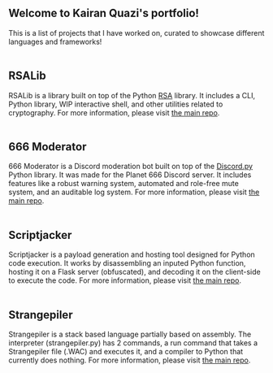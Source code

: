 ## Welcome to Kairan Quazi's portfolio!
This is a list of projects that I have worked on, curated to showcase different languages and frameworks!<br><br>
## RSALib
RSALib is a library built on top of the Python [RSA](https://pypi.org/project/rsa/) library. It includes a CLI, Python library, WIP interactive shell, and other utilities related to cryptography. For more information, please visit [the main repo](https://github.com/kquaziportfolio/rsalib).<br><br>
## 666 Moderator
666 Moderator is a Discord moderation bot built on top of the [Discord.py](https://discordpy.readthedocs.io/en/latest/) Python library. It was made for the Planet 666 Discord server. It includes features like a robust warning system, automated and role-free mute system, and an auditable log system. For more information, please visit [the main repo](https://github.com/kquaziportfolio/666-Moderator).<br><br>
## Scriptjacker
Scriptjacker is a payload generation and hosting tool designed for Python code execution. It works by disassembling an inputed Python function, hosting it on a Flask server (obfuscated), and decoding it on the client-side to execute the code. For more information, please visit [the main repo](https://github.com/kquaziportfolio/scriptjacker).<br><br>
## Strangepiler
Strangepiler is a stack based language partially based on assembly. The interpreter (strangepiler.py) has 2 commands, a run command that takes a Strangepiler file (.WAC) and executes it, and a compiler to Python that currently does nothing. For more information, please visit [the main repo](https://github.com/kquaziportfolio/strangepiler).<br><br>

